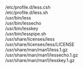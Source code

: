 /etc/profile.d/less.csh  
/etc/profile.d/less.sh  
/usr/bin/less  
/usr/bin/lessecho  
/usr/bin/lesskey  
/usr/bin/lesspipe.sh  
/usr/share/licenses/less  
/usr/share/licenses/less/LICENSE  
/usr/share/man/man1/less.1.gz  
/usr/share/man/man1/lessecho.1.gz  
/usr/share/man/man1/lesskey.1.gz  
